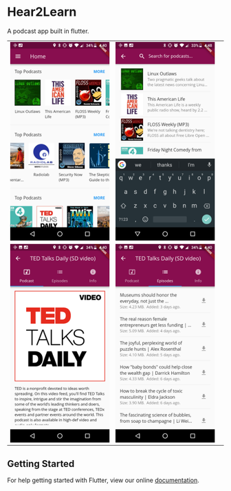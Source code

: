 # Hear2Learn

A podcast app built in flutter.

| | | |
|-|-|-|
|![Hear2Learn Homepage](images/hear2learn-home.png)|![Hear2Learn Search](images/hear2learn-search.png)|
|![Hear2Learn Podcast](images/hear2learn-podcast.png)|![Hear2Learn Episodes](images/hear2learn-episodes.png)|

## Getting Started

For help getting started with Flutter, view our online
[documentation](https://flutter.io/).
